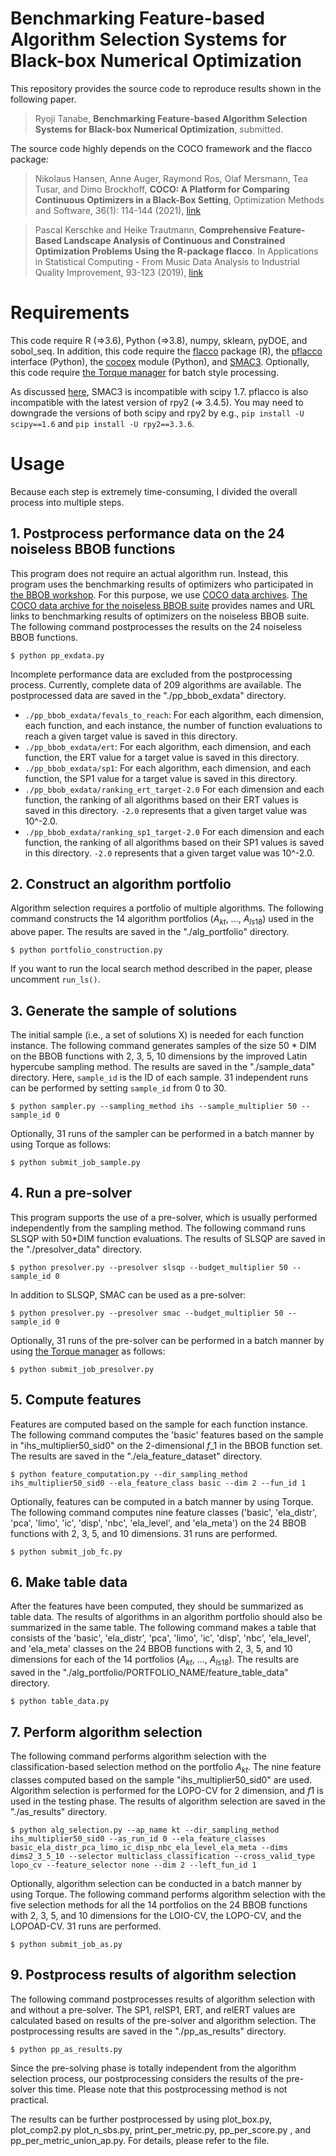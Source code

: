 # Benchmarking Feature-based Algorithm Selection Systems for Black-box Numerical Optimization

This repository provides the source code to reproduce results shown in the following paper.

> Ryoji Tanabe, **Benchmarking Feature-based Algorithm Selection Systems for Black-box Numerical Optimization**, submitted.

The source code highly depends on the COCO framework and the flacco package:

> Nikolaus Hansen, Anne Auger, Raymond Ros, Olaf Mersmann, Tea Tusar, and Dimo Brockhoff, **COCO: A Platform for Comparing Continuous Optimizers in a Black-Box Setting**, Optimization Methods and Software, 36(1): 114-144 (2021), [link](https://arxiv.org/abs/1603.08785)

> Pascal Kerschke and Heike Trautmann, **Comprehensive Feature-Based Landscape Analysis of Continuous and Constrained Optimization Problems Using the R-package flacco**. In Applications in Statistical Computing - From Music Data Analysis to Industrial Quality Improvement, 93-123 (2019), [link](https://arxiv.org/abs/1708.05258)
 
# Requirements

This code require R (=>3.6), Python (=>3.8), numpy, sklearn, pyDOE, and sobol_seq. In addition, this code require the [flacco](https://github.com/kerschke/flacco) package (R), the [pflacco](https://github.com/Reiyan/pflacco) interface (Python), the [cocoex](https://github.com/numbbo/coco) module (Python), and [SMAC3](https://automl.github.io/SMAC3/master/). Optionally, this code require [the Torque manager](https://github.com/adaptivecomputing/torque) for batch style processing.

As discussed [here](https://stackoverflow.com/questions/68176331/from-scipy-optimize-shgo-lib-sobol-seq-import-sobol-does-not-work), SMAC3 is incompatible with scipy 1.7. pflacco is also incompatible with the latest version of rpy2 (=> 3.4.5). You may need to downgrade the versions of both scipy and rpy2 by e.g., ``pip install -U scipy==1.6`` and ``pip install -U rpy2==3.3.6``.

# Usage

Because each step is extremely time-consuming, I divided the overall process into multiple steps.
 
## 1. Postprocess performance data on the 24 noiseless BBOB functions

This program does not require an actual algorithm run. Instead, this program uses the benchmarking results of optimizers who participated in [the BBOB workshop](https://numbbo.github.io/workshops/index.html). For this purpose, we use [COCO data archives](https://numbbo.github.io/data-archive/). [The COCO data archive for the noiseless BBOB suite](https://numbbo.github.io/data-archive/bbob/) provides names and URL links to benchmarking results of optimizers on the noiseless BBOB suite. The following command postprocesses the results on the 24 noiseless BBOB functions.

```
$ python pp_exdata.py
```

Incomplete performance data are excluded from the postprocessing process. Currently, complete data of 209 algorithms are available. The postprocessed data are saved in the "./pp\_bbob\_exdata" directory.

* ``./pp_bbob_exdata/fevals_to_reach``: For each algorithm, each dimension, each function, and each instance, the number of function evaluations to reach a given target value is saved in this directory.
* ``./pp_bbob_exdata/ert``: For each algorithm, each dimension, and each function, the ERT value for a target value is saved in this directory.
* ``./pp_bbob_exdata/sp1``: For each algorithm, each dimension, and each function, the SP1 value for a target value is saved in this directory.
* ``./pp_bbob_exdata/ranking_ert_target-2.0`` For each dimension and each function, the ranking of all algorithms based on their ERT values is saved in this directory. ``-2.0`` represents that a given target value was 10^-2.0.
* ``./pp_bbob_exdata/ranking_sp1_target-2.0`` For each dimension and each function, the ranking of all algorithms based on their SP1 values is saved in this directory. ``-2.0`` represents that a given target value was 10^-2.0.

## 2. Construct an algorithm portfolio

Algorithm selection requires a portfolio of multiple algorithms. The following command constructs the 14 algorithm portfolios ($A _ {kt}$, ..., $A _ {ls18}$) used in the above paper. The results are saved in the "./alg\_portfolio" directory. 

```
$ python portfolio_construction.py
```

If you want to run the local search method described in the paper, please uncomment ``run_ls()``.

## 3. Generate the sample of solutions

The initial sample (i.e., a set of solutions X) is needed for each function instance. The following command generates samples of the size 50 * DIM on the BBOB functions with 2, 3, 5, 10 dimensions by the improved Latin hypercube sampling method. The results are saved in the "./sample_data" directory. Here, ``sample_id`` is the ID of each sample. 31 independent runs can be performed by setting ``sample_id`` from 0 to 30.

```
$ python sampler.py --sampling_method ihs --sample_multiplier 50 --sample_id 0
```

Optionally, 31 runs of the sampler can be performed in a batch manner by using Torque as follows:

```
$ python submit_job_sample.py
```


## 4. Run a pre-solver

This program supports the use of a pre-solver, which is usually performed independently from the sampling method. The following command runs SLSQP with 50*DIM function evaluations. The results of SLSQP are saved in the "./presolver_data" directory.

```
$ python presolver.py --presolver slsqp --budget_multiplier 50 --sample_id 0
```

In addition to SLSQP, SMAC can be used as a pre-solver:

```
$ python presolver.py --presolver smac --budget_multiplier 50 --sample_id 0
```

Optionally, 31 runs of the pre-solver can be performed in a batch manner by using [the Torque manager](https://github.com/adaptivecomputing/torque) as follows:

```
$ python submit_job_presolver.py
```

## 5. Compute features

Features are computed based on the sample for each function instance. The following command computes the 'basic' features based on the sample in "ihs\_multiplier50\_sid0" on the 2-dimensional $f \_ 1$ in the BBOB function set.  The results are saved in the "./ela\_feature\_dataset" directory.

```
$ python feature_computation.py --dir_sampling_method ihs_multiplier50_sid0 --ela_feature_class basic --dim 2 --fun_id 1
```

Optionally, features can be computed in a batch manner by using Torque. The following command computes nine feature classes ('basic', 'ela\_distr', 'pca', 'limo', 'ic', 'disp', 'nbc', 'ela\_level', and 'ela\_meta') on the 24 BBOB functions with 2, 3, 5, and 10 dimensions. 31 runs are performed.

```
$ python submit_job_fc.py
```

## 6. Make table data

After the features have been computed, they should be summarized as table data. The results of algorithms in an algorithm portfolio should also be summarized in the same table. The following command makes a table that consists of the 'basic', 'ela\_distr', 'pca', 'limo', 'ic', 'disp', 'nbc', 'ela\_level', and 'ela\_meta' classes on the 24 BBOB functions with 2, 3, 5, and 10 dimensions for each of the 14 portfolios ($A _ {kt}$, ..., $A _ {ls18}$). The results are saved in the "./alg\_portfolio/PORTFOLIO\_NAME/feature\_table\_data" directory.

```
$ python table_data.py
```

## 7. Perform algorithm selection

The following command performs algorithm selection with the classification-based selection method on the portfolio $A _ {kt}$. The nine feature classes computed based on the sample "ihs\_multiplier50\_sid0" are used. Algorithm selection is performed for the LOPO-CV for 2 dimension, and $f1$ is used in the testing phase. The results of algorithm selection are saved in the "./as\_results" directory.

```
$ python alg_selection.py --ap_name kt --dir_sampling_method ihs_multiplier50_sid0 --as_run_id 0 --ela_feature_classes basic_ela_distr_pca_limo_ic_disp_nbc_ela_level_ela_meta --dims dims2_3_5_10 --selector multiclass_classification --cross_valid_type lopo_cv --feature_selector none --dim 2 --left_fun_id 1
```

Optionally, algorithm selection can be conducted in a batch manner by using Torque. The following command performs algorithm selection with the five selection methods for all the 14 portfolios on the 24 BBOB functions with 2, 3, 5, and 10 dimensions for the LOIO-CV, the LOPO-CV, and the LOPOAD-CV. 31 runs are performed.

```
$ python submit_job_as.py
```

## 9. Postprocess results of algorithm selection

The following command postprocesses results of algorithm selection with and without a pre-solver. The SP1, relSP1, ERT, and relERT values are calculated based on results of the pre-solver and algorithm selection. The postprocessing results  are saved in the "./pp\_as\_results" directory. 

```
$ python pp_as_results.py
```

Since the pre-solving phase is totally independent from the algorithm selection process, our postprocessing considers the results of the pre-solver this time. Please note that this postprocessing method is not practical.

The results can be further postprocessed by using plot\_box.py, plot\_comp2.py  plot\_n\_sbs.py, print\_per\_metric.py, pp\_per\_score.py , and pp\_per\_metric\_union\_ap.py. For details, please refer to the file.

